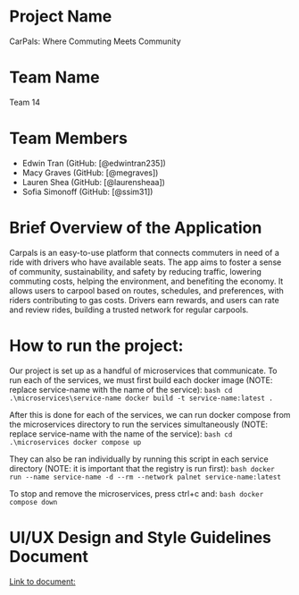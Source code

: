 # Project Name
CarPals: Where Commuting Meets Community

# Team Name
Team 14

# Team Members
- Edwin Tran (GitHub: [@edwintran235])
- Macy Graves (GitHub: [@megraves])
- Lauren Shea (GitHub: [@laurensheaa])
- Sofia Simonoff (GitHub: [@ssim31])

# Brief Overview of the Application
Carpals is an easy-to-use platform that connects commuters in need of a ride with drivers who have available seats. The app aims to foster a sense of community, sustainability, and safety by reducing traffic, lowering commuting costs, helping the environment, and benefiting the economy. It allows users to carpool based on routes, schedules, and preferences, with riders contributing to gas costs. Drivers earn rewards, and users can rate and review rides, building a trusted network for regular carpools.

# How to run the project:
Our project is set up as a handful of microservices that communicate. 
To run each of the services, we must first build each docker image (NOTE: replace service-name with the name of the service):
``bash
cd .\microservices\service-name
docker build -t service-name:latest .
``

After this is done for each of the services, we can run docker compose from the microservices directory to run the services simultaneously (NOTE: replace service-name with the name of the service):
``bash
cd .\microservices
docker compose up
``

They can also be ran individually by running this script in each service directory (NOTE: it is important that the registry is run first):
``bash
docker run --name service-name -d --rm --network palnet service-name:latest
``

To stop and remove the microservices, press ctrl+c and:
``bash
docker compose down
``

# UI/UX Design and Style Guidelines Document
[Link to document: ](https://docs.google.com/document/d/1jewEByGbgYzrDl6XzVTZxdZ3uMgZQSFG5pJnXJYFSW0/edit?tab=t.0)


